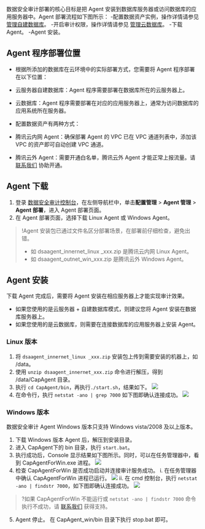 数据安全审计部署的核心目标是把 Agent 安装到数据库服务器或访问数据库的应用服务器中。Agent 部署流程如下图所示：
<dx-steps>
-配置数据资产实例，操作详情请参见 [管理自建数据库](https://cloud.tencent.com/document/product/856/66075#since)。
-开启审计权限，操作详情请参见 [管理云数据库](https://cloud.tencent.com/document/product/856/66075#cloud)。
-下载 Agent。
-Agent 安装。
</dx-steps>

## Agent 程序部署位置
- 根据所添加的数据库在云环境中的实际部署方式，您需要将 Agent 程序部署在以下位置：
 - 云服务器自建数据库：Agent 程序需要部署在数据库所在的云服务器上。
 - 云数据库：Agent 程序需要部署在对应的应用服务器上，通常为访问数据库的应用系统所在服务器。

- 配置数据资产有两种方式：
 - 腾讯云内网 Agent：确保部署 Agent 的 VPC 已在 VPC 通道列表中，添加该 VPC 的资产即可自动创建 VPC 通道。
 - 腾讯云外 Agent：需要开通白名单，腾讯云外 Agent 才能正常上报流量。请 [联系我们](https://cloud.tencent.com/online-service) 协助开通。   

## Agent 下载
1. 登录 [数据安全审计控制台](https://console.cloud.tencent.com/dsaudit)，在左侧导航栏中，单击**配置管理** > **Agent 管理** > **Agent 部署**，进入 Agent 部署页面。
2. 在 Agent 部署页面，选择下载 Linux Agent 或 Windows Agent。
>!Agent 安装包已通过文件名区分部署场景，在部署前仔细检查，避免出错。
>  - 如 dsaagent_innernet_linux _xxx.zip 是腾讯云内网 Linux Agent。
>  - 如 dsaagent_outnet_win_xxx.zip 是腾讯云外 Windows Agent。

## Agent 安装
下载 Agent 完成后，需要将 Agent 安装在相应服务器上才能实现审计效果。
- 如果您使用的是云服务器 + 自建数据库模式，则建议您将 Agent 安装在数据库服务器上。
- 如果您使用的是云数据库，则需要在连接数据库的应用服务器上安装 Agent。

### Linux 版本
1. 将 `dsaagent_innernet_linux _xxx.zip` 安装包上传到需要安装的机器上，如 /data。
2. 使用 `unzip dsaagent_innernet_xxx.zip` 命令进行解压，得到 /data/CapAgent 目录。
3. 执行 `cd CapAgent/bin`，再执行`./start.sh`，结果如下。
![](https://qcloudimg.tencent-cloud.cn/raw/81b0f1add2be91ed9930ced33b975d39.png)
4. 在命令行，执行 `netstat -ano | grep 7000` 如下图即确认连接成功。
![](https://qcloudimg.tencent-cloud.cn/raw/cb7d4975c71891640172832428d420d7.png)

### Windows 版本
数据安全审计 Agent Windows 版本只支持 Windows vista/2008 及以上版本。
1. 下载 Windows 版本 Agent 后，解压到安装目录。
2. 进入 CapAgent下的 bin 目录，执行 `start.bat`。
3. 执行成功后，Console 显示结果如下图所示。同时，可以在任务管理器中，看到 CapAgentForWin.exe 进程。
![](https://qcloudimg.tencent-cloud.cn/raw/d7bfc6e6d21ac23cbb2fd9e35f146d26.png)
4. 检查 CapAgentForWin 是否成功启动并连接审计服务成功。
i. 在任务管理器中确认 CapAgentForWin 进程已运行。
![](https://qcloudimg.tencent-cloud.cn/raw/5ebac0aaadfc5ceaa350f14c1fd04062.png)
ii. 在 cmd 控制台，执行 `netstat -ano | findstr 7000`，如下图即确认连接成功。
![](https://qcloudimg.tencent-cloud.cn/raw/9fe339420cdd09b4ff0a94f90e844d1f.png)
>?如果 CapAgentForWin 不能运行或 `netstat -ano | findstr 7000` 命令执行不成功，请  [联系我们](https://cloud.tencent.com/online-service) 获得支持。
5. Agent 停止。
在 CapAgent_win/bin 目录下执行 stop.bat 即可。
